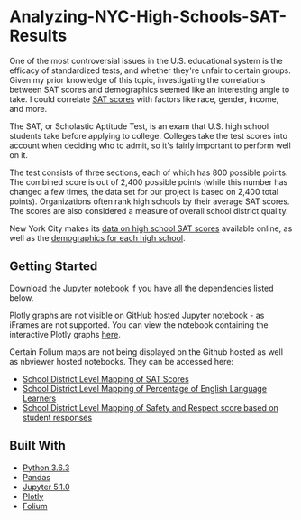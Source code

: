 # Analyzing-NYC-High-Schools-SAT-Results
One of the most controversial issues in the U.S. educational system is the efficacy of standardized tests, and whether they're unfair to certain groups. Given my prior knowledge of this topic, investigating the correlations between SAT scores and demographics seemed like an interesting angle to take. I could correlate [SAT scores](https://en.wikipedia.org/wiki/SAT) with factors like race, gender, income, and more.

The SAT, or Scholastic Aptitude Test, is an exam that U.S. high school students take before applying to college. Colleges take the test scores into account when deciding who to admit, so it's fairly important to perform well on it.

The test consists of three sections, each of which has 800 possible points. The combined score is out of 2,400 possible points (while this number has changed a few times, the data set for our project is based on 2,400 total points). Organizations often rank high schools by their average SAT scores. The scores are also considered a measure of overall school district quality.

New York City makes its [data on high school SAT scores](https://data.cityofnewyork.us/Education/SAT-Results/f9bf-2cp4) available online, as well as the [demographics for each high school](https://data.cityofnewyork.us/Education/DOE-High-School-Directory-2014-2015/n3p6-zve2).

## Getting Started

Download the [Jupyter notebook](https://github.com/arjunchndr/Analyzing-NYC-High-Schools-SAT-Results/blob/master/Analyzing%20NYC%20Schools%20SAT%20Results.ipynb) if you have all the dependencies listed below. 

Plotly graphs are not visible on GitHub hosted Jupyter notebook - as iFrames are not supported. You can view the notebook containing the interactive Plotly graphs [here](http://nbviewer.jupyter.org/github/arjunchndr/Analyzing-NYC-High-Schools-SAT-Results/blob/master/Analyzing%20NYC%20Schools%20SAT%20Results.ipynb). 

Certain Folium maps are not being displayed on the Github hosted as well as nbviewer hosted notebooks. They can be accessed here:
* [School District Level Mapping of SAT Scores](https://github.com/arjunchndr/Analyzing-NYC-High-Schools-SAT-Results/blob/master/sat_score.html) 
* [School District Level Mapping of Percentage of English Language Learners](https://github.com/arjunchndr/Analyzing-NYC-High-Schools-SAT-Results/blob/master/ell_percent.html)  
* [School District Level Mapping of Safety and Respect score based on student responses](https://github.com/arjunchndr/Analyzing-NYC-High-Schools-SAT-Results/blob/master/saf_s_11.html) 

## Built With

* [Python 3.6.3](https://www.python.org/downloads/) 
* [Pandas](http://pandas.pydata.org/pandas-docs/stable/install.html) 
* [Jupyter 5.1.0](http://jupyter.org/install.html) 
* [Plotly](https://plot.ly/) 
* [Folium](https://github.com/python-visualization/folium)

